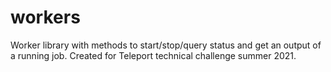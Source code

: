 # workers

Worker library with methods to start/stop/query status and get an output
of a running job. Created for Teleport technical challenge summer 2021.
